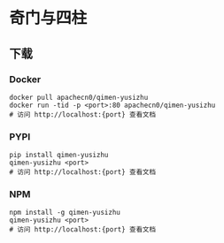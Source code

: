 # 奇门与四柱

## 下载

### Docker

```
docker pull apachecn0/qimen-yusizhu
docker run -tid -p <port>:80 apachecn0/qimen-yusizhu
# 访问 http://localhost:{port} 查看文档
```

### PYPI

```
pip install qimen-yusizhu
qimen-yusizhu <port>
# 访问 http://localhost:{port} 查看文档
```

### NPM

```
npm install -g qimen-yusizhu
qimen-yusizhu <port>
# 访问 http://localhost:{port} 查看文档
```